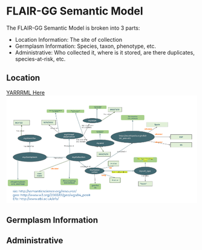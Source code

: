 # FLAIR-GG Semantic Model

The FLAIR-GG Semantic Model is broken into 3 parts:
* Location Information:  The site of collection
* Germplasm Information: Species, taxon, phenotype, etc.
* Administrative: Who collected it, where is it stored, are there duplicates, species-at-risk, etc.


## Location

[YARRRML Here](./YARRRML/location_yarrrml.yaml)
<img src="./Images/Location%20Data%20Model.png">


## Germplasm Information



## Administrative
